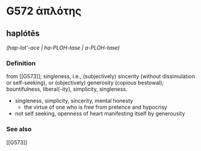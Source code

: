 # G572 ἁπλότης

## haplótēs

_(hap-lot'-ace | ha-PLOH-tase | a-PLOH-tase)_

### Definition

from [[G573]]; singleness, i.e., (subjectively) sincerity (without dissimulation or self-seeking), or (objectively) generosity (copious bestowal); bountifulness, liberal(-ity), simplicity, singleness.

- singleness, simplicity, sincerity, mental honesty
  - the virtue of one who is free from pretence and hypocrisy
- not self seeking, openness of heart manifesting itself by generousity

### See also

[[G573]]

